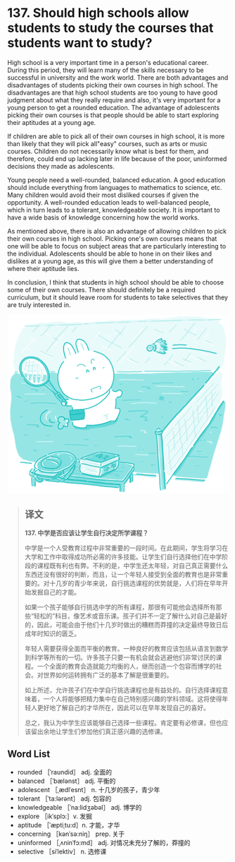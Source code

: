 # 137. Should high schools allow students to study the courses that students want to study?

High school is a very important time in a person's educational career. During this period, they will learn many of the skills necessary to be successful in university and the work world. There are both advantages and disadvantages of students picking their own courses in high school. The disadvantages are that high school students are too young to have good judgment about what they really require and also, it's very important for a young person to get a rounded education. The advantage of adolescents picking their own courses is that people should be able to start exploring their aptitudes at a young age.

If children are able to pick all of their own courses in high school, it is more than likely that they will pick all"easy" courses, such as arts or music courses. Children do not necessarily know what is best for them, and therefore, could end up lacking later in life because of the poor, uninformed decisions they made as adolescents.

Young people need a well-rounded, balanced education. A good education should include everything from languages to mathematics to science, etc. Many children would avoid their most disliked courses if given the opportunity. A well-rounded education leads to well-balanced people, which in turn leads to a tolerant, knowledgeable society. It is important to have a wide basis of knowledge concerning how the world works.

As mentioned above, there is also an advantage of allowing children to pick their own courses in high school. Picking one's own courses means that one will be able to focus on subject areas that are particularly interesting to the individual. Adolescents should be able to hone in on their likes and dislikes at a young age, as this will give them a better understanding of where their aptitude lies.

In conclusion, I think that students in high school should be able to choose some of their own courses. There should definitely be a required curriculum, but it should leave room for students to take selectives that they are truly interested in.

![](.gitbook/assets/toefl-ibt-high-score-essays-137.jpg)

> ## 译文
>
> **137. 中学是否应该让学生自行决定所学课程？**
>
> 中学是一个人受教育过程中非常重要的一段时间。在此期间，学生将学习在大学和工作中取得成功所必需的许多技能。让学生们自行选择他们在中学阶段的课程既有利也有弊。不利的是，中学生还太年轻，对自己真正需要什么东西还没有很好的判断，而且，让一个年轻人接受到全面的教育也是非常重要的。对十几岁的青少年来说，自行挑选课程的优势就是，人们将在早年开始发掘自己的才能。
>
> 如果一个孩子能够自行挑选中学的所有课程，那很有可能他会选择所有那些“轻松的”科目，像艺术或音乐课。孩子们并不一定了解什么对自己是最好的，因此，可能会由于他们十几岁时做出的糟糕而莽撞的决定最终导致日后成年时知识的匮乏。
>
> 年轻人需要获得全面而平衡的教育。一种良好的教育应该包括从语言到数学到科学等所有的一切。许多孩子只要一有机会就会逃避他们非常讨厌的课程。一个全面的教育会造就能力均衡的人，继而创造一个包容而博学的社会。对世界如何运转拥有广泛的基本了解是很重要的。
>
> 如上所述，允许孩子们在中学自行挑选课程也是有益处的。自行选择课程意味着，一个人将能够把精力集中在自己特别感兴趣的学科领域。这将使得年轻人更好地了解自己的才华所在，因此可以在早年发现自己的喜好。
>
> 总之，我认为中学生应该能够自己选择一些课程。肯定要有必修课，但也应该留出余地让学生们参加他们真正感兴趣的选修课。

## Word List

* rounded ［ˈraundid］ adj. 全面的
* balanced ［ˈbælənst］ adj. 平衡的
* adolescent ［ˌædlˈesnt］ n. 十几岁的孩子，青少年
* tolerant ［ˈta:lərənt］ adj. 包容的
* knowledgeable ［ˈna:lidʒəbəl］ adj. 博学的
* explore ［ikˈsplɔ:］v. 发掘
* aptitude ［ˈæptiˌtu:d］n. 才能，才华
* concerning ［kənˈsə:niŋ］ prep. 关于
* uninformed ［ˌʌninˈfɔ:md］ adj. 对情况未充分了解的，莽撞的
* selective ［siˈlektiv］ n. 选修课

